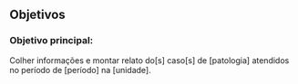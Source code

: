 ## Objetivos

### Objetivo principal: 

Colher informações e montar relato do[s] caso[s] de [patologia] atendidos no período de [período] na [unidade].

